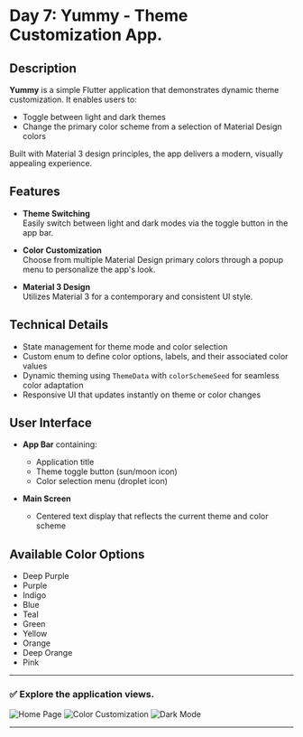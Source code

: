 # Day 7: Yummy - Theme Customization App.

## Description

**Yummy** is a simple Flutter application that demonstrates dynamic theme customization. It enables users to:

- Toggle between light and dark themes
- Change the primary color scheme from a selection of Material Design colors

Built with Material 3 design principles, the app delivers a modern, visually appealing experience.

## Features

- **Theme Switching**  
  Easily switch between light and dark modes via the toggle button in the app bar.

- **Color Customization**  
  Choose from multiple Material Design primary colors through a popup menu to personalize the app's look.

- **Material 3 Design**  
  Utilizes Material 3 for a contemporary and consistent UI style.

## Technical Details

- State management for theme mode and color selection
- Custom enum to define color options, labels, and their associated color values
- Dynamic theming using `ThemeData` with `colorSchemeSeed` for seamless color adaptation
- Responsive UI that updates instantly on theme or color changes

## User Interface

- **App Bar** containing:

  - Application title
  - Theme toggle button (sun/moon icon)
  - Color selection menu (droplet icon)

- **Main Screen**
  - Centered text display that reflects the current theme and color scheme

## Available Color Options

- Deep Purple
- Purple
- Indigo
- Blue
- Teal
- Green
- Yellow
- Orange
- Deep Orange
- Pink

---

### ✅ Explore the application views.

![Home Page](https://github.com/user-attachments/assets/226f4eb6-f18f-4d2d-9622-48b829c2b51b)
![Color Customization](https://github.com/user-attachments/assets/9ccde032-bfaf-402d-a148-eb2eddd31ff9)
![Dark Mode](https://github.com/user-attachments/assets/c15b5f05-cef9-4ebe-82de-20ef35f79dc7)

---
